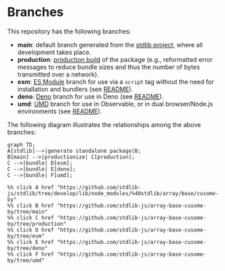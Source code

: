 <!--

@license Apache-2.0

Copyright (c) 2022 The Stdlib Authors.

Licensed under the Apache License, Version 2.0 (the "License");
you may not use this file except in compliance with the License.
You may obtain a copy of the License at

    http://www.apache.org/licenses/LICENSE-2.0

Unless required by applicable law or agreed to in writing, software
distributed under the License is distributed on an "AS IS" BASIS,
WITHOUT WARRANTIES OR CONDITIONS OF ANY KIND, either express or implied.
See the License for the specific language governing permissions and
limitations under the License.

-->

# Branches

This repository has the following branches:

-   **main**: default branch generated from the [stdlib project][stdlib-url], where all development takes place.
-   **production**: [production build][production-url] of the package (e.g., reformatted error messages to reduce bundle sizes and thus the number of bytes transmitted over a network).
-   **esm**: [ES Module][esm-url] branch for use via a `script` tag without the need for installation and bundlers (see [README][esm-readme]).
-   **deno**: [Deno][deno-url] branch for use in Deno (see [README][deno-readme]).
-   **umd**: [UMD][umd-url] branch for use in Observable, or in dual browser/Node.js environments (see [README][umd-readme]).

The following diagram illustrates the relationships among the above branches:

```mermaid
graph TD;
A[stdlib]-->|generate standalone package|B;
B[main] -->|productionize| C[production];
C -->|bundle| D[esm];
C -->|bundle| E[deno];
C -->|bundle| F[umd];

%% click A href "https://github.com/stdlib-js/stdlib/tree/develop/lib/node_modules/%40stdlib/array/base/cusome-by"
%% click B href "https://github.com/stdlib-js/array-base-cusome-by/tree/main"
%% click C href "https://github.com/stdlib-js/array-base-cusome-by/tree/production"
%% click D href "https://github.com/stdlib-js/array-base-cusome-by/tree/esm"
%% click E href "https://github.com/stdlib-js/array-base-cusome-by/tree/deno"
%% click F href "https://github.com/stdlib-js/array-base-cusome-by/tree/umd"
```

[stdlib-url]: https://github.com/stdlib-js/stdlib/tree/develop/lib/node_modules/%40stdlib/array/base/cusome-by
[production-url]: https://github.com/stdlib-js/array-base-cusome-by/tree/production
[deno-url]: https://github.com/stdlib-js/array-base-cusome-by/tree/deno
[deno-readme]: https://github.com/stdlib-js/array-base-cusome-by/blob/deno/README.md
[umd-url]: https://github.com/stdlib-js/array-base-cusome-by/tree/umd
[umd-readme]: https://github.com/stdlib-js/array-base-cusome-by/blob/umd/README.md
[esm-url]: https://github.com/stdlib-js/array-base-cusome-by/tree/esm
[esm-readme]: https://github.com/stdlib-js/array-base-cusome-by/blob/esm/README.md